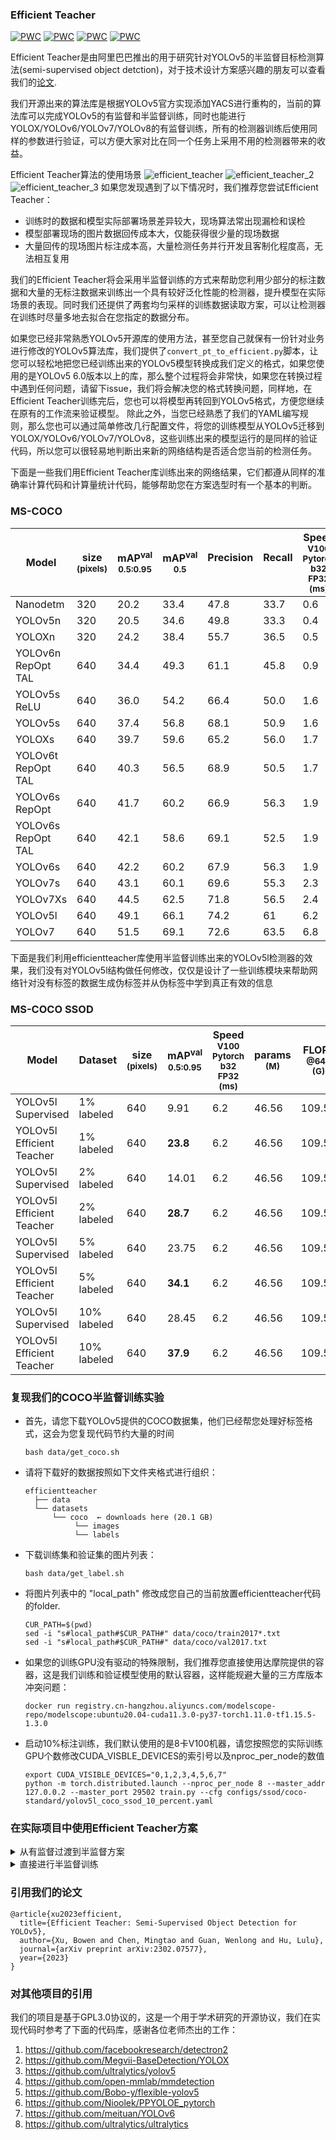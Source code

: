 ### Efficient Teacher
[![PWC](https://img.shields.io/endpoint.svg?url=https://paperswithcode.com/badge/efficient-teacher-semi-supervised-object/semi-supervised-object-detection-on-coco-10)](https://paperswithcode.com/sota/semi-supervised-object-detection-on-coco-10?p=efficient-teacher-semi-supervised-object)
[![PWC](https://img.shields.io/endpoint.svg?url=https://paperswithcode.com/badge/efficient-teacher-semi-supervised-object/semi-supervised-object-detection-on-coco-2)](https://paperswithcode.com/sota/semi-supervised-object-detection-on-coco-2?p=efficient-teacher-semi-supervised-object)
[![PWC](https://img.shields.io/endpoint.svg?url=https://paperswithcode.com/badge/efficient-teacher-semi-supervised-object/semi-supervised-object-detection-on-coco-5)](https://paperswithcode.com/sota/semi-supervised-object-detection-on-coco-5?p=efficient-teacher-semi-supervised-object)
[![PWC](https://img.shields.io/endpoint.svg?url=https://paperswithcode.com/badge/efficient-teacher-semi-supervised-object/semi-supervised-object-detection-on-coco-1)](https://paperswithcode.com/sota/semi-supervised-object-detection-on-coco-1?p=efficient-teacher-semi-supervised-object)

Efficient Teacher是由阿里巴巴推出的用于研究针对YOLOv5的半监督目标检测算法(semi-supervised object detction)，对于技术设计方案感兴趣的朋友可以查看我们的[论文](https://arxiv.org/abs/2302.07577).

我们开源出来的算法库是根据YOLOv5官方实现添加YACS进行重构的，当前的算法库可以完成YOLOv5的有监督和半监督训练，同时也能进行YOLOX/YOLOv6/YOLOv7/YOLOv8的有监督训练，所有的检测器训练后使用同样的参数进行验证，可以方便大家对比在同一个任务上采用不用的检测器带来的收益。

Efficient Teacher算法的使用场景
![efficient_teacher](assets/efficient_teacher.jpg)
![efficient_teacher_2](assets/efficient_teacher_2.jpg)
![efficient_teacher_3](assets/efficient_teacher_3.jpg)
如果您发现遇到了以下情况时，我们推荐您尝试Efficient Teacher：
- 训练时的数据和模型实际部署场景差异较大，现场算法常出现漏检和误检
- 模型部署现场的图片数据回传成本大，仅能获得很少量的现场数据
- 大量回传的现场图片标注成本高，大量检测任务并行开发且客制化程度高，无法相互复用

我们的Efficient Teacher将会采用半监督训练的方式来帮助您利用少部分的标注数据和大量的无标注数据来训练出一个具有较好泛化性能的检测器，提升模型在实际场景的表现。同时我们还提供了两套均匀采样的训练数据读取方案，可以让检测器在训练时尽量多地去拟合在您指定的数据分布。

如果您已经非常熟悉YOLOv5开源库的使用方法，甚至您自己就保有一份针对业务进行修改的YOLOv5算法库，我们提供了```convert_pt_to_efficient.py```脚本，让您可以轻松地把您已经训练出来的YOLOv5模型转换成我们定义的格式，如果您使用的是YOLOv5 6.0版本以上的库，那么整个过程将会非常快，如果您在转换过程中遇到任何问题，请留下issue，我们将会解决您的格式转换问题，同样地，在Efficient Teacher训练完后，您也可以将模型再转回到YOLOv5格式，方便您继续在原有的工作流来验证模型。
除此之外，当您已经熟悉了我们的YAML编写规则，那么您也可以通过简单修改几行配置文件，将您的训练模型从YOLOv5迁移到YOLOX/YOLOv6/YOLOv7/YOLOv8，这些训练出来的模型运行的是同样的验证代码，所以您可以很轻易地判断出来新的网络结构是否适合您当前的检测任务。

下面是一些我们用Efficient Teacher库训练出来的网络结果，它们都遵从同样的准确率计算代码和计算量统计代码，能够帮助您在方案选型时有一个基本的判断。
### MS-COCO
|Model |size<br><sup>(pixels) |mAP<sup>val<br>0.5:0.95 |mAP<sup>val<br>0.5 |Precision<br><sup><br> |Recall<br><sup><br>|Speed<br><sup>V100<br>Pytorch<br>b32<br>FP32<br>(ms) |params<br><sup>(M) |FLOPs<br><sup>@640 (G)
|---                    |---  |---    |---    |---    |---    |---    |---    |---
|Nanodetm      |320  |20.2   |33.4   |47.8     |33.7    |0.6    |0.9593    | 0.730
|YOLOv5n      |320  |20.5   |34.6   |49.8     |33.3    |0.4    |1.87    | 1.12
|YOLOXn      |320  |24.2   |38.4   |55.7     |36.5   |0.5    |2.02    | 1.39
|YOLOv6n RepOpt TAL     |640  |34.4   |49.3   |61.1     |45.8    |0.9   |4.34    |11.26
|YOLOv5s ReLU|640  |36.0   |54.2   |66.4     |50.0    |1.6    |7.2    |16.5
|YOLOv5s      |640  |37.4   |56.8   |68.1     |50.9    |1.6    |7.2    |16.5
|YOLOXs      |640  |39.7   |59.6   |65.2     |56.0    |1.7    |8.04    |21.42
|YOLOv6t RepOpt TAL     |640  |40.3   |56.5   |68.9     |50.5    |1.7    |9.72    |25.11
|YOLOv6s RepOpt      |640  |41.7   |60.2   |66.9     |56.3    |1.9    |17.22    |44.25
|YOLOv6s RepOpt TAL      |640  |42.1   |58.6   |69.1     |52.5    |1.9    |17.22    |44.25
|YOLOv6s      |640  |42.2   |60.2   |67.9     |56.3    |1.9    |17.22    |44.25
|YOLOv7s      |640  |43.1   |60.1   |69.6     |55.3    |2.3    |8.66    |23.69
|YOLOv7Xs      |640  |44.5   |62.5   |71.8     |56.5    |2.4    |9.47    |28.48
|YOLOv5l      |640  |49.1   |66.1   |74.2     |61    |6.2    |46.56    |109.59
|YOLOv7      |640  |51.5   |69.1   |72.6     |63.5    |6.8    |37.62    |106.47

下面是我们利用efficientteacher库使用半监督训练出来的YOLOv5l检测器的效果，我们没有对YOLOv5l结构做任何修改，仅仅是设计了一些训练模块来帮助网络针对没有标签的数据生成伪标签并从伪标签中学到真正有效的信息

### MS-COCO SSOD
|Model |Dataset|size<br><sup>(pixels)|mAP<sup>val<br>0.5:0.95 |Speed<br><sup>V100<br>Pytorch<br>b32<br>FP32<br>(ms)|params<br><sup>(M) |FLOPs<br><sup>@640 (G)
|---  |---    |---                  |---  |---    |---    |---   
|YOLOv5l<br>Supervised|1% labeled|640 | 9.91  |6.2    |46.56    |109.59
|YOLOv5l<br>Efficient Teacher   |1% labeled|640 | **23.8**  |6.2    |46.56    |109.59
|YOLOv5l<br>Supervised|2% labeled|640 | 14.01  |6.2    |46.56    |109.59
|YOLOv5l<br>Efficient Teacher|2% labeled|640 | **28.7**  |6.2    |46.56    |109.59
|YOLOv5l<br>Supervised|5% labeled|640 | 23.75  |6.2    |46.56    |109.59
|YOLOv5l<br>Efficient Teacher|5% labeled|640 | **34.1**  |6.2    |46.56    |109.59
|YOLOv5l<br>Supervised|10% labeled|640 | 28.45  |6.2    |46.56    |109.59
|YOLOv5l<br>Efficient Teacher|10% labeled|640 | **37.9**  |6.2    |46.56    |109.59

### 复现我们的COCO半监督训练实验
- 首先，请您下载YOLOv5提供的COCO数据集，他们已经帮您处理好标签格式，这会为您复现代码节约大量的时间
  ```
  bash data/get_coco.sh
  ```
- 请将下载好的数据按照如下文件夹格式进行组织：
  ```
  efficientteacher
    ├── data
    └── datasets
        └── coco  ← downloads here (20.1 GB)
             └── images
             └── labels
  ```
- 下载训练集和验证集的图片列表：
  ```
  bash data/get_label.sh
  ```
- 将图片列表中的 "local_path" 修改成您自己的当前放置efficientteacher代码的folder.
  ```
  CUR_PATH=$(pwd)
  sed -i "s#local_path#$CUR_PATH#" data/coco/train2017*.txt
  sed -i "s#local_path#$CUR_PATH#" data/coco/val2017.txt
  ```
- 如果您的训练GPU没有驱动的特殊限制，我们推荐您直接使用达摩院提供的容器，这是我们训练和验证模型使用的默认容器，这样能规避大量的三方库版本冲突问题：
  ```
  docker run registry.cn-hangzhou.aliyuncs.com/modelscope-repo/modelscope:ubuntu20.04-cuda11.3.0-py37-torch1.11.0-tf1.15.5-1.3.0
  ```
- 启动10%标注训练，我们默认使用的是8卡V100机器，请您按照您的实际训练GPU个数修改CUDA_VISBLE_DEVICES的索引号以及nproc_per_node的数值
  ```
  export CUDA_VISIBLE_DEVICES="0,1,2,3,4,5,6,7"
  python -m torch.distributed.launch --nproc_per_node 8 --master_addr 127.0.0.2 --master_port 29502 train.py --cfg configs/ssod/coco-standard/yolov5l_coco_ssod_10_percent.yaml 
  ```

### 在实际项目中使用Efficient Teacher方案
<details>
<summary>从有监督过渡到半监督方案</summary>

感谢您选择这种稳健的方案来验证半监督训练的效果，这个方案步骤稍微多一些，但是每一步都是有基准线的，请按照以下步骤开始您的旅程：
1. 模型转换
- 首先请您查看一下```configs/custom/yolov5_custom.yaml```这份文件，如果您的模型是YOLOv5l, 那么你只需要修改yaml文件中Dataset里的nc参数，再修改一些类别名。如果您的模型结构是n/m/s/x，那么您还需要针对性地修改depth_multiple和width_multiple这两个参数
- 接着请您来到scripts文件夹下面修改```convert_pt_to_efficient.py```这份文件，填上您使用标准或魔改的YOLOv5代码训练出的模型pt, 再填上你修改后的yolov5_custom.yaml的绝对路径，还有你希望导出的模型放置位置
- 如果上述操作没有报错的话，您现在已经获得了一份可以在efficientteacher库中运行的模型了，不用担心，我们的代码库也提供导回您自己算法库和导出为onnx的方案，确保您原来的开发工作流尽量不被干扰

2. 模型验证
- 这一步的目的是验证您转出的模型在efficientteacher库中具有同样的准确率和召回率，修改```configs/custom/yolov5_custom.yaml```这份文件中的```val:data/custom_val.txt``` 这个参数，填上您使用标准YOLOv5库验证模型时用的txt地址即可
- 由于原始的YOLOv5在读取标签时默认使用了```images```和```labels```来表示图片和标注，我们也沿用了这个设计，如果您原来的代码里已经改了这部分的话，请相应地也在utils/dataloader.py里实现上就好了
  ```
  python val.py --cfg configs/sup/custom/yolov5l_custom.yaml --weights efficient-yolov5l.pt 
  ```

3. 有监督训练(可选但建议也试试)将```configs/custom/yolov5_custom.yaml```中的```train: data/custom_train.txt```修改成您的地址, 然后输入以下指令：
    ```
    export CUDA_VISIBLE_DEVICES="0,1,2,3,4,5,6,7"
    python -m torch.distributed.launch --nproc_per_node 8 --master_addr 127.0.0.2 --master_port 29502 train.py --cfg configs/sup/custom/yolov5l_custom.yaml 
    ```
    应该就可以开始有监督训练了


4. 开始半监督训练
- 将``` yolov5l_custom.yaml```中的```train: data/custom_train.txt```修改成您的训练集地址, 然后利用以下命令去索引所有你想加入训练的无标签图片：
  ```
  find <unlabeld_data_path> -name "*.jpg" >> unlabel.txt
  ```
- 将上面生成的```unlabel.txt```的绝对路径用来替换```yolov5_custom.yaml```的```target: data_custom_target.txt```，然后粘贴以下部分配置文件到``` yolov5l_custom.yaml ```中:
  ```
    SSOD:
      train_domain: True
      nms_conf_thres: 0.1
      nms_iou_thres: 0.65
      teacher_loss_weight: 3.0
      cls_loss_weight: 0.3
      box_loss_weight: 0.05
      obj_loss_weight: 0.7
      loss_type: 'ComputeStudentMatchLoss'
      ignore_thres_low: 0.1
      ignore_thres_high: 0.6
      uncertain_aug: True
      use_ota: False
      multi_label: False
      ignore_obj: False
      pseudo_label_with_obj: True
      pseudo_label_with_bbox: True
      pseudo_label_with_cls: False
      with_da_loss: False
      da_loss_weights: 0.01
      epoch_adaptor: True
      resample_high_percent: 0.25
      resample_low_percent: 0.99
      ema_rate: 0.999
      cosine_ema: True
      imitate_teacher: False
      ssod_hyp:
        with_gt: False
        mosaic: 1.0
        cutout: 0.5
        autoaugment: 0.5
        scale: 0.8
        degrees: 0.0
        shear: 0.0
  ```
- 另外，如果您需要读取一开始生成出来的那份模型，请将它填在weights那一栏，如果您想先有监督训一会然后开始半监督，请在burn_in_epoch参数那一栏填上你希望首先进行有监督epoch数
- 恭喜您以及完全按照我们的教程写出一份能够进行半监督目标检测训练的配置文件了，有点冗长但其实并不复杂，下面就开始开始训练了：
   ```
   export CUDA_VISIBLE_DEVICES="0,1,2,3,4,5,6,7"
   python -m torch.distributed.launch --nproc_per_node 8 --master_addr 127.0.0.2 --master_port 29502 train.py --cfg configs/sup/custom/yolov5l_custom.yaml 
   ```
</details>

<details>
<summary>直接进行半监督训练</summary>
  如果您是一个YOLOv5的老玩家，项目经验非常丰富，我们推荐您直接开始进行半监督训练（因为调试过程中遇到的小问题估计也难不倒您）
  1.直接根据``` configs/custom/yolov5l_custom_ssod.yaml```开始修改配置，```train/val/test```都添好，然后生成一份无标签数据集的txt:```find img_dir -name "*.jpg" >> target_img.txt```, 将这个txt的地址填到```target```那里
  2.修改```nc```和```names```, 再配合您对这个检测任务的理解, 修改SSOD配置部分的```nms_iou_thres```以及```ignore_thres_high```
  3.默认的半监督训练方案是先训220epoch的有监督，然后进入半监督：
  ```
   export CUDA_VISIBLE_DEVICES="0,1,2,3,4,5,6,7"
   python -m torch.distributed.launch --nproc_per_node 8 --master_addr 127.0.0.2 --master_port 29502 train.py --cfg configs/ssod/custom/yolov5l_custom_ssod.yaml 
  ```
  4.验证SSOD模型
  ```
  python val.py --cfg configs/ssod/custom/yolov5l_custom_ssod.yaml --weights ssod-yolov5l.pt  --val-ssod
  ```
</details>


### 引用我们的论文
```
@article{xu2023efficient,
  title={Efficient Teacher: Semi-Supervised Object Detection for YOLOv5},
  author={Xu, Bowen and Chen, Mingtao and Guan, Wenlong and Hu, Lulu},
  journal={arXiv preprint arXiv:2302.07577},
  year={2023}
}
```

### 对其他项目的引用
我们的项目是基于GPL3.0协议的，这是一个用于学术研究的开源协议，我们在实现代码时参考了下面的代码库，感谢各位老师杰出的工作：
1. https://github.com/facebookresearch/detectron2
2. https://github.com/Megvii-BaseDetection/YOLOX
3. https://github.com/ultralytics/yolov5
4. https://github.com/open-mmlab/mmdetection
5. https://github.com/Bobo-y/flexible-yolov5
6. https://github.com/Nioolek/PPYOLOE_pytorch
7. https://github.com/meituan/YOLOv6
8. https://github.com/ultralytics/ultralytics
